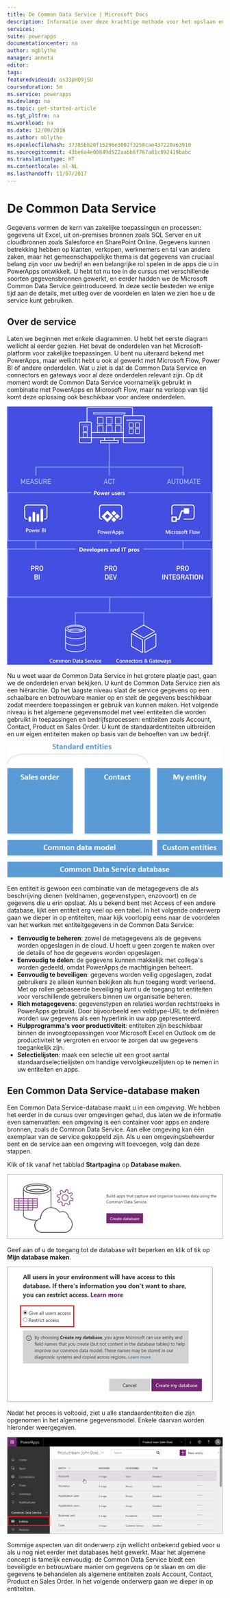 ```yaml
---
title: De Common Data Service | Microsoft Docs
description: Informatie over deze krachtige methode voor het opslaan en modelleren van gegevens
services: 
suite: powerapps
documentationcenter: na
author: mgblythe
manager: anneta
editor: 
tags: 
featuredvideoid: os33pHQ9jSU
courseduration: 5m
ms.service: powerapps
ms.devlang: na
ms.topic: get-started-article
ms.tgt_pltfrm: na
ms.workload: na
ms.date: 12/09/2016
ms.author: mblythe
ms.openlocfilehash: 37385bb20f15296e3002f3258cae437220a63910
ms.sourcegitcommit: 43be6a4e08849d522aabb6f767a81c092419babc
ms.translationtype: HT
ms.contentlocale: nl-NL
ms.lasthandoff: 11/07/2017
---
```

# <a name="the-common-data-service"></a>De Common Data Service
Gegevens vormen de kern van zakelijke toepassingen en processen: gegevens uit Excel, uit on-premises bronnen zoals SQL Server en uit cloudbronnen zoals Salesforce en SharePoint Online. Gegevens kunnen betrekking hebben op klanten, verkopen, werknemers en tal van andere zaken, maar het gemeenschappelijke thema is dat gegevens van cruciaal belang zijn voor uw bedrijf en een belangrijke rol spelen in de apps die u in PowerApps ontwikkelt. U hebt tot nu toe in de cursus met verschillende soorten gegevensbronnen gewerkt, en eerder hadden we de Microsoft Common Data Service geïntroduceerd. In deze sectie besteden we enige tijd aan de details, met uitleg over de voordelen en laten we zien hoe u de service kunt gebruiken.

## <a name="understanding-the-service"></a>Over de service
Laten we beginnen met enkele diagrammen. U hebt het eerste diagram wellicht al eerder gezien. Het bevat de onderdelen van het Microsoft-platform voor zakelijke toepassingen. U bent nu uiteraard bekend met PowerApps, maar wellicht hebt u ook al gewerkt met Microsoft Flow, Power BI of andere onderdelen. Wat u ziet is dat de Common Data Service en connectors en gateways voor al deze onderdelen relevant zijn. Op dit moment wordt de Common Data Service voornamelijk gebruikt in combinatie met PowerApps en Microsoft Flow, maar na verloop van tijd komt deze oplossing ook beschikbaar voor andere onderdelen.

![Diagram van platform voor zakelijke toepassingen](./media/learning-common-data-service/business-platform.png)

Nu u weet waar de Common Data Service in het grotere plaatje past, gaan we de onderdelen ervan bekijken. U kunt de Common Data Service zien als een hiërarchie. Op het laagste niveau slaat de service gegevens op een schaalbare en betrouwbare manier op en stelt de gegevens beschikbaar zodat meerdere toepassingen er gebruik van kunnen maken. Het volgende niveau is het algemene gegevensmodel met veel entiteiten die worden gebruikt in toepassingen en bedrijfsprocessen: entiteiten zoals Account, Contact, Product en Sales Order. U kunt de standaardentiteiten uitbreiden en uw eigen entiteiten maken op basis van de behoeften van uw bedrijf.

![Architectuurdiagram van Common Data Service](./media/learning-common-data-service/architecture.png)

Een entiteit is gewoon een combinatie van de metagegevens die als beschrijving dienen (veldnamen, gegevenstypen, enzovoort) en de gegevens die u erin opslaat. Als u bekend bent met Access of een andere database, lijkt een entiteit erg veel op een tabel. In het volgende onderwerp gaan we dieper in op entiteiten, maar kijk voorlopig eens naar de voordelen van het werken met entiteitgegevens in de Common Data Service:

* **Eenvoudig te beheren**: zowel de metagegevens als de gegevens worden opgeslagen in de cloud. U hoeft u geen zorgen te maken over de details of hoe de gegevens worden opgeslagen.
* **Eenvoudig te delen**: de gegevens kunnen makkelijk met collega's worden gedeeld, omdat PowerApps de machtigingen beheert.
* **Eenvoudig te beveiligen**: gegevens worden veilig opgeslagen, zodat gebruikers ze alleen kunnen bekijken als hun toegang wordt verleend. Met op rollen gebaseerde beveiliging kunt u de toegang tot entiteiten voor verschillende gebruikers binnen uw organisatie beheren.
* **Rich metagegevens**: gegevenstypen en relaties worden rechtstreeks in PowerApps gebruikt. Door bijvoorbeeld een veldtype-URL te definiëren worden uw gegevens als een hyperlink in uw app gepresenteerd.
* **Hulpprogramma's voor productiviteit**: entiteiten zijn beschikbaar binnen de invoegtoepassingen voor Microsoft Excel en Outlook om de productiviteit te vergroten en ervoor te zorgen dat uw gegevens toegankelijk zijn.
* **Selectielijsten**: maak een selectie uit een groot aantal standaardselectielijsten om handige vervolgkeuzelijsten op te nemen in uw entiteiten en apps.

## <a name="create-a-common-data-service-database"></a>Een Common Data Service-database maken
Een Common Data Service-database maakt u in een *omgeving*. We hebben het eerder in de cursus over omgevingen gehad, dus laten we de informatie even samenvatten: een omgeving is een container voor apps en andere bronnen, zoals de Common Data Service. Aan elke omgeving kan één exemplaar van de service gekoppeld zijn. Als u een omgevingsbeheerder bent en de service aan een omgeving wilt toevoegen, volg dan deze stappen.

Klik of tik vanaf het tabblad **Startpagina** op **Database maken**.

![Common Data Service-database maken](./media/learning-common-data-service/create-database.png)

Geef aan of u de toegang tot de database wilt beperken en klik of tik op **Mijn database maken**.

![Toegang tot Common Data Service opgeven](./media/learning-common-data-service/specify-access.png)

Nadat het proces is voltooid, ziet u alle standaardentiteiten die zijn opgenomen in het algemene gegevensmodel. Enkele daarvan worden hieronder weergegeven.

![Standaardentiteiten van Common Data Service](./media/learning-common-data-service/standard-entities.png)

Sommige aspecten van dit onderwerp zijn wellicht onbekend gebied voor u als u nog niet eerder met databases hebt gewerkt. Maar het algemene concept is tamelijk eenvoudig: de Common Data Service biedt een beveiligde en betrouwbare manier om gegevens op te slaan en om die gegevens te behandelen als algemene entiteiten zoals Account, Contact, Product en Sales Order. In het volgende onderwerp gaan we dieper in op entiteiten.

